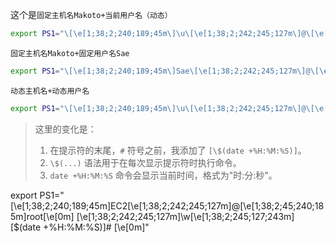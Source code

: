 这个是`固定主机名Makoto+当前用户名（动态）`

```bash
export PS1="\[\e[1;38;2;240;189;45m\]\u\[\e[1;38;2;242;245;127m\]@\[\e[1;38;2;45;240;185m\]Makoto\[\e[0m\] \[\e[1;38;2;242;245;127m\]\w\[\e[1;38;2;245;127;243m\] # \[\e[0m\]"
```

`固定主机名Makoto+固定用户名Sae`

```bash
export PS1="\[\e[1;38;2;240;189;45m\]Sae\[\e[1;38;2;242;245;127m\]@\[\e[1;38;2;45;240;185m\]Makoto\[\e[0m\] \[\e[1;38;2;242;245;127m\]\w\[\e[1;38;2;245;127;243m\] # \[\e[0m\]"
```

`动态主机名+动态用户名`

```bash
export PS1="\[\e[1;38;2;240;189;45m\]\u\[\e[1;38;2;242;245;127m\]@\[\e[1;38;2;45;240;185m\]\h\[\e[0m\] \[\e[1;38;2;242;245;127m\]\w\[\e[1;38;2;245;127;243m\] # \[\e[0m\]"
```





>这里的变化是：
>
>1. 在提示符的末尾，`#` 符号之前，我添加了 `[\$(date +%H:%M:%S)]`。
>2. `\$(...)` 语法用于在每次显示提示符时执行命令。
>3. `date +%H:%M:%S` 命令会显示当前时间，格式为"时:分:秒"。

export PS1="\[\e[1;38;2;240;189;45m\]EC2\[\e[1;38;2;242;245;127m\]@\[\e[1;38;2;45;240;185m\]root\[\e[0m\] \[\e[1;38;2;242;245;127m\]\w\[\e[1;38;2;245;127;243m\] [\$(date +%H:%M:%S)]# \[\e[0m\]"
